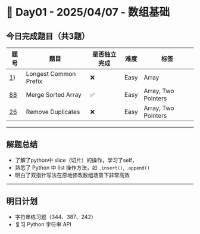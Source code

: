 
# 📅 Day01 - 2025/04/07 - 数组基础

## 今日完成题目（共3题）

| 题号 | 题目 | 是否独立完成 | 难度 | 标签 |
|------|------|----------------|------|------|
| [1](https://leetcode.cn/problems/longest-common-prefix/description/)) | Longest Common Prefix| ❌ | Easy | Array |
| [88](https://leetcode.com/problems/merge-sorted-array/) | Merge Sorted Array | ✅ | Easy | Array, Two Pointers |
| [26](https://leetcode.com/problems/remove-duplicates-from-sorted-array/) | Remove Duplicates | ❌ | Easy | Array, Two Pointers |

---

## 解题总结
- 了解了python中 slice（切片）的操作，学习了self，
- 熟悉了 Python 中 list 操作方法，如 `.insert()`, `.append()`
- 明白了双指针写法在原地修改数组场景下非常高效

---

## 明日计划

- 字符串练习题（344、387、242）
- 复习 Python 字符串 API
